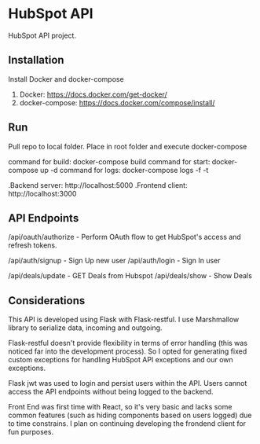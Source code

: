 # HubSpot API

HubSpot API project.

## Installation

Install Docker and docker-compose

1. Docker: https://docs.docker.com/get-docker/
2. docker-compose: https://docs.docker.com/compose/install/

## Run

Pull repo to local folder.
Place in root folder and execute docker-compose

command for build: docker-compose build
command for start: docker-compose up -d
command for logs: docker-compose logs -f -t

.Backend server: http://localhost:5000
.Frontend client: http://localhost:3000

## API Endpoints

/api/oauth/authorize - Perform OAuth flow to get HubSpot's access and refresh tokens.

/api/auth/signup - Sign Up new user
/api/auth/login - Sign In user

/api/deals/update - GET Deals from Hubspot
/api/deals/show - Show Deals

## Considerations

This API is developed using Flask with Flask-restful.
I use Marshmallow library to serialize data, incoming and outgoing.

Flask-restful doesn't provide flexibility in terms of error handling (this was noticed far into the development process). So I opted for generating fixed custom exceptions for handling HubSpot API exceptions and our own exceptions.

Flask jwt was used to login and persist users within the API. Users cannot access the API endpoints without being logged to the backend.

Front End was first time with React, so it's very basic and lacks some common features (such as hiding components based on users logged) due to time constrains. I plan on continuing developing the frondend client for fun purposes.


